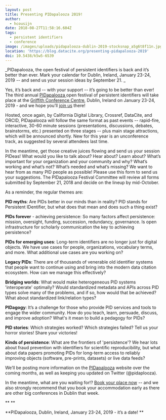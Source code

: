```yaml
---
layout: post
title: Presenting PIDapalooza 2019!
author:
  - hcousijn
date: 2018-08-27T11:58:16.604Z
tags:
  - persistent identifiers
  - conference
image: /images/uploads/pidapalooza-dublin-2019-stocksnap_a5g6t8f11n.jpg
location: 'https://blog.datacite.org/presenting-pidapalooza-2019'
doi: 10.5438/k5w5-6539
---
```

_PIDapalooza, the open festival of persistent identifiers is back and it’s better than ever. Mark your calendar for Dublin, Ireland, January 23-24, 2019 -- and send us your session ideas by September 21. 
_

Yes, it’s back and -- with your support -- it’s going to be better than ever! The third annual [PIDapalooza ](https://pidapalooza.org/)open festival of persistent identifiers will take place at the [Griffith Conference Centre](https://www.griffith.ie/conference-centre), Dublin, Ireland on January 23-24, 2019 - and we hope you’ll [join us](https://www.eventbrite.com/e/pidapalooza-2019-registration-49295286529) there!

Hosted, once again, by California Digital Library, Crossref, DataCite, and ORCID, PIDapalooza will follow the same format as past events -- rapid-fire, interactive, 30-60 minute sessions (presentations, discussions, debates, brainstorms, etc.) presented on three stages -- plus main stage attractions, which will be announced shortly. New for this year is an unconference track, as suggested by several attendees last time.

In the meantime, get those creative juices flowing and send us your session PIDeas! What would you like to talk about? Hear about? Learn about? What’s important for your organization and your community and why? What’s working and what’s not? What’s needed and what’s missing? We want to hear from as many PID people as possible!  Please use this form to send us your suggestions. The PIDapalooza Festival Committee will review all forms submitted by September 21, 2018 and decide on the lineup by mid-October.

As a reminder, the regular themes are:

**PID myths**: Are PIDs better in our minds than in reality? PID stands for Persistent IDentifier, but what does that mean and does such a thing exist?

**PIDs forever** - achieving persistence: So many factors affect persistence: mission, oversight, funding, succession, redundancy, governance. Is open infrastructure for scholarly communication the key to achieving persistence?

**PIDs for emerging uses**: Long-term identifiers are no longer just for digital objects. We have use cases for people, organizations, vocabulary terms, and more. What additional use cases are you working on?

**Legacy PIDs**: There are of thousands of venerable old identifier systems that people want to continue using and bring into the modern data citation ecosystem. How can we manage this effectively?

**Bridging worlds**: What would make heterogeneous PID systems 'interoperate' optimally? Would standardized metadata and APIs across PID types solve many of the problems, and if so, how would that be achieved? What about standardized link/relation types?

**PIDagogy**: It’s a challenge for those who provide PID services and tools to engage the wider community. How do you teach, learn, persuade, discuss, and improve adoption? What's it mean to build a pedagogy for PIDs?

**PID stories**: Which strategies worked? Which strategies failed? Tell us your horror stories! Share your victories!

**Kinds of persistence**: What are the frontiers of 'persistence'? We hear lots about fraud prevention with identifiers for scientific reproducibility, but what about data papers promoting PIDs for long-term access to reliably improving objects (software, pre-prints, datasets) or live data feeds?

We’ll be posting more information on the [PIDapalooza](https://pidapalooza.org/) website over the coming months, as well as keeping you updated on Twitter (@pidaplooza). 

In the meantime, what are you waiting for!? [Book your place now](https://www.eventbrite.com/e/pidapalooza-2019-registration-49295286529) -- and we also strongly recommend that you book your accommodation early as there are other big conferences in Dublin that week.

\*\*
\*\*

**PIDapalooza, Dublin, Ireland, January 23-24, 2019 - it’s a date!
**
